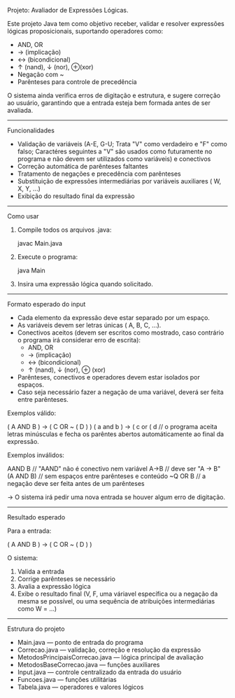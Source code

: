 
Projeto: Avaliador de Expressões Lógicas.



Este projeto Java tem como objetivo receber, validar e resolver expressões lógicas proposicionais, suportando operadores como:

- AND, OR  
- -> (implicação)  
- <-> (bicondicional)  
- ↑ (nand), ↓ (nor), ⊕(xor)  
- Negação com ~ 
- Parênteses para controle de precedência  

O sistema ainda verifica erros de digitação e estrutura, e sugere correção ao usuário, garantindo que a entrada esteja bem formada antes de ser avaliada.

---

Funcionalidades

- Validação de variáveis (A-E, G-U; Trata "V" como verdadeiro e "F" como falso; Caractéres seguintes a "V" são usados como futuramente no programa e não devem ser utilizados como variáveis) e conectivos
- Correção automática de parênteses faltantes
- Tratamento de negações e precedência com parênteses
- Substituição de expressões intermediárias por variáveis auxiliares ( W, X, Y, ...)
- Exibição do resultado final da expressão

---

Como usar

1. Compile todos os arquivos .java:

   javac Main.java


2. Execute o programa:

   java Main


3. Insira uma expressão lógica quando solicitado.

---

Formato esperado do input

- Cada elemento da expressão deve estar separado por um espaço.
- As variáveis devem ser letras únicas ( A, B, C, ...).
- Conectivos aceitos (devem ser escritos como mostrado, caso contrário o programa irá considerar erro de escrita): 
   - AND, OR  
   - -> (implicação)  
   - <-> (bicondicional)  
   - ↑ (nand), ↓ (nor), ⊕ (xor)
- Parênteses, conectivos e operadores devem estar isolados por espaços.
- Caso seja necessário fazer a negação de uma variável, deverá ser feita entre parênteses.

Exemplos válido:


( A AND B ) -> ( C OR ~ ( D ) )
( a and b ) -> ( c or ( d        // o programa aceita letras minúsculas e fecha os parêntes abertos automáticamente ao final da expressão.

Exemplos inválidos:


AAND B        // "AAND" não é conectivo nem variável
A->B          // deve ser "A -> B"
(A AND B)     // sem espaços entre parênteses e conteúdo
~Q OR B       // a negação deve ser feita antes de um parênteses


-> O sistema irá pedir uma nova entrada se houver algum erro de digitação.

---

Resultado esperado

Para a entrada:

( A AND B ) -> ( C OR ~ ( D ) )


O sistema:
1. Valida a entrada
2. Corrige parênteses se necessário
3. Avalia a expressão lógica
4. Exibe o resultado final (V, F, uma váriavel específica ou a negação da mesma se possível, ou uma sequência de atribuições intermediárias como W = ...)

---

Estrutura do projeto

- Main.java — ponto de entrada do programa
- Correcao.java — validação, correção e resolução da expressão
- MetodosPrincipaisCorrecao.java — lógica principal de avaliação
- MetodosBaseCorrecao.java — funções auxiliares
- Input.java — controle centralizado da entrada do usuário
- Funcoes.java — funções utilitárias
- Tabela.java — operadores e valores lógicos